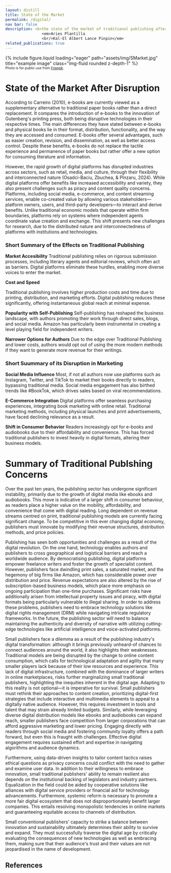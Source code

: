 ```yaml
---
layout: distill
title: State of the Market
permalink: /digital/
nav bar: false
description: <b>the state of the market of traditional publishing after the disruption</b><br/>
                <em>Aries Plantilla
                <br/>Kal-El Albert Lance Pinpin</em> 
related_publications: true 
---
```

<div class="row">
    <div class="col-sm mt-3 mt-md-0">
        {% include figure.liquid loading="eager" path="assets/img/SMarket.jpg" title="example image" class="img-fluid rounded z-depth-1" %}
    </div>
</div>
<div class="caption" style="font-size:.675rem">
   Photo is for public use from <a href="https://img.freepik.com/free-vector/gradient-stock-market-concept_52683-76908.jpg">Freepik</a>.
</div>

# State of the Market After Disruption

According to Carreiro (2010), e-books are currently viewed as a supplementary alternative to traditional paper books rather than a direct replacement. It compares the introduction of e-books to the innovation of Gutenberg's printing press, both being disruptive technologies in their respective times. The main differences they have stated between e-books and physical books lie in their format, distribution, functionality, and the way they are accessed and consumed. E-books offer several advantages, such as easier creation, revision, and dissemination, as well as better access control. Despite these benefits, e-books do not replace the tactile experience and permanence of paper books but rather offer a new option for consuming literature and information.

However, the rapid growth of digital platforms has disrupted industries across sectors, such as retail, media, and culture, through their flexibility and interconnected nature (Osadci-Baciu, Zbuchea, & Pînzaru, 2024). While digital platforms offer benefits like increased accessibility and variety, they also present challenges such as piracy and content quality concerns. Platforms, including social media, e-commerce, and content streaming services, enable co-created value by allowing various stakeholders—platform owners, users, and third-party developers—to interact and derive benefits. Unlike traditional economic models that operate within firm boundaries, platforms rely on systems where independent agents coordinate value creation and exchange. This shift presents new challenges for research, due to the distributed nature and interconnectedness of platforms with institutions and technologies.


### Short Summary of the Effects on Traditional Publishing

**Market Accesibility**
Traditional publishing relies on rigorous submission processes, including literary agents and editorial reviews, which often act as barriers. Digital platforms eliminate these hurdles, enabling more diverse voices to enter the market​.

**Cost and Speed**

Traditional publishing involves higher production costs and time due to printing, distribution, and marketing efforts. Digital publishing reduces these significantly, offering instantaneous global reach at minimal expense. 

**Popularity with Self-Publishing**
Self-publishing has reshaped the business landscape, with authors promoting their work through direct sales, blogs, and social media. Amazon has particularly been instrumental in creating a level playing field for independent writers​.

**Narrower Options for Authors**
Due to the edge over Traditional Publishing and lower costs, authors would opt out of using the more modern methods if they want to generate more revenue for their writings.

### Short Suummary of its Disruption in Marketing

**Social Media Influence**
Most, if not all authors now use platforms such as Instagram, Twitter, and TikTok to market their books directly to readers, bypassing traditional media. Social media engagement has also birthed trends like #BookTok, which drives sales based on viral recommendations​.

**E-Commerce Integration**
Digital platforms offer seamless purchasing experiences, integrating book marketing with online retail. Traditional marketing methods, including physical launches and print advertisements, have faced declining relevance as a result​.

**Shift in Consumer Behavior**
Readers increasingly opt for e-books and audiobooks due to their affordability and convenience. This has forced traditional publishers to invest heavily in digital formats, altering their business models​.

# Summary of Traditional Publshing Concerns


Over the past ten years, the publishing sector has undergone significant instability, primarily due to the growth of digital media like ebooks and audiobooks. This move is indicative of a larger shift in consumer behaviour, as readers place a higher value on the mobility, affordability, and convenience that come with digital reading. Long dependent on revenue streams centred on print, traditional publishing models are currently facing significant change. To be competitive in this ever changing digital economy, publishers must innovate by modifying their revenue structures, distribution methods, and price policies.

Publishing has seen both opportunities and challenges as a result of the digital revolution. On the one hand, technology enables authors and publishers to cross geographical and logistical barriers and reach a worldwide audience. By democratising publishing, digital platforms empower freelance writers and foster the growth of specialist content. However, publishers face dwindling print sales, a saturated market, and the hegemony of big firms like Amazon, which has considerable power over distribution and price. Revenue expectations are also altered by the rise of subscription-based business models, which place more emphasis on ongoing participation than one-time purchases. Significant risks have additionally arisen from intellectual property issues and piracy, with digital formats being particularly vulnerable to illegal sharing. In order to address these problems, publishers need to embrace technology solutions like digital rights management (DRM) while navigating intricate regulatory frameworks. In the future, the publishing sector will need to balance maintaining the authenticity and diversity of narrative with utilizing cutting-edge technologies like artificial intelligence and voice-activated platforms.

Small publishers face a dilemma as a result of the publishing industry's digital transformation: although it brings previously unheard-of chances to connect audiences around the world, it also highlights their weaknesses. Traditional models are being disrupted by the change to online content consumption, which calls for technological adaptation and agility that many smaller players lack because of their low resources and experience.  This lack of digital infrastructure, combined with the dominance of larger writers in online marketplaces, risks further marginalizing small traditional publishers, highlighting the inequities inherent in the digital age. Adapting to this reality is not optional—it is imperative for survival. Small publishers must rethink their approaches to content creation, prioritizing digital-first strategies that include interactive and multimedia elements to appeal to a digitally native audience. However, this requires investment in tools and talent that may strain already limited budgets. Similarly, while leveraging diverse digital distribution models like ebooks and audiobooks can expand reach, smaller publishers face competition from larger corporations that can afford aggressive marketing and lower pricing. Engaging directly with readers through social media and fostering community loyalty offers a path forward, but even this is fraught with challenges. Effective digital engagement requires sustained effort and expertise in navigating algorithms and audience dynamics. 

Furthermore, using data-driven insights to tailor content tactics raises ethical questions as privacy concerns could conflict with the need to gather and examine user data. In addition to their willingness to embrace innovation, small traditional publishers' ability to remain resilient also depends on the institutional backing of legislators and industry partners. Equalization in the field could be aided by cooperative solutions like alliances with digital service providers or financial aid for technology advancements. Furthermore, systemic reform is necessary to promote a more fair digital ecosystem that does not disproportionately benefit larger companies. This entails resolving monopolistic tendencies in online markets and guaranteeing equitable access to channels of distribution. 

Small conventional publishers' capacity to strike a balance between innovation and sustainability ultimately determines their ability to survive and expand. They must successfully traverse the digital age by critically evaluating the consequences of new technologies as well as embracing them, making sure that their audience's trust and their values are not jeopardised in the name of development.

## References
